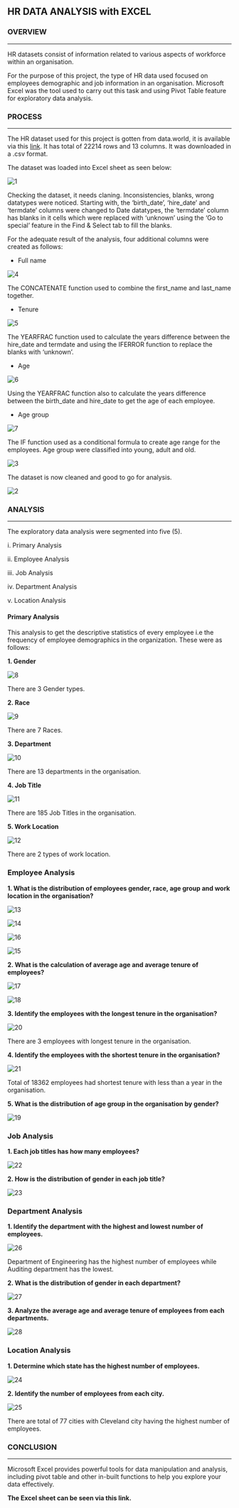 ## HR DATA ANALYSIS with EXCEL

### OVERVIEW
---

HR datasets consist of information related to various aspects of workforce within an organisation.

For the purpose of this project, the type of HR data used focused on employees demographic and job information in an organisation. Microsoft Excel was the tool used to carry out this task and using Pivot Table feature for exploratory data analysis. 


### PROCESS
---

The HR dataset used for this project is gotten from data.world, it is available via this [link](https://data.world/markbradbourne/rwfd-real-world-fake-data/workspace/file?filename=Human+Resources.csv). It has total of 22214 rows and 13 columns. It was downloaded in a .csv format.

The dataset was loaded into Excel sheet as seen below:

![1](https://github.com/Dparagon/hr-data-analysis-with-excel/assets/128928568/50d3770b-2b36-4349-8aa2-ad63400c61bc)

Checking the dataset, it needs claning. Inconsistencies, blanks, wrong datatypes were noticed. Starting with, the ‘birth_date’, ‘hire_date’ and ‘termdate’ columns were changed to Date datatypes, the ‘termdate’ column has blanks in it cells which were replaced with ‘unknown’ using the ‘Go to special’ feature in the Find & Select tab to fill the blanks.

For the adequate result of the analysis, four additional columns were created as follows:

* Full name

![4](https://github.com/Dparagon/hr-data-analysis-with-excel/assets/128928568/50a039fc-0716-4039-8663-a635ab8d961d)

The CONCATENATE function used to combine the first_name and last_name together.


*	Tenure

![5](https://github.com/Dparagon/hr-data-analysis-with-excel/assets/128928568/4e41b6da-13d9-4aa6-9426-9ca9d6f1ea50)

The YEARFRAC function used to calculate the years difference between the hire_date and termdate and using the IFERROR function to replace the blanks with ‘unknown’.


*	Age

![6](https://github.com/Dparagon/hr-data-analysis-with-excel/assets/128928568/97e48874-c9ad-4e26-b405-e0d5a3f2bfd0)

Using the YEARFRAC function also to calculate the years difference between the birth_date and hire_date to get the age of each employee.


*	Age group

![7](https://github.com/Dparagon/hr-data-analysis-with-excel/assets/128928568/3afc8297-7bf0-4072-a623-6b21b66b6495)

The IF function used as a conditional formula to create age range for the employees. Age group were classified into young, adult and old.

![3](https://github.com/Dparagon/hr-data-analysis-with-excel/assets/128928568/2dca10c2-1ca2-4dae-ab3c-388d3e50a13a)


The dataset is now cleaned and good to go for analysis.

![2](https://github.com/Dparagon/hr-data-analysis-with-excel/assets/128928568/3740260e-259e-4ef8-b45f-52e0cecd821c)


### ANALYSIS
---

The exploratory data analysis were segmented into five (5).

i.	Primary Analysis

ii.	Employee Analysis

iii.	Job Analysis

iv.	Department Analysis

v.	Location Analysis

#### Primary Analysis
This analysis to get the descriptive statistics of every employee i.e the frequency of employee demographics in the organization. These were as follows:

**1. Gender**

![8](https://github.com/Dparagon/hr-data-analysis-with-excel/assets/128928568/8e90b880-d684-4386-a484-de00cd9a23ba)

There are 3 Gender types.


**2. Race**

![9](https://github.com/Dparagon/hr-data-analysis-with-excel/assets/128928568/41d88209-b13d-48e0-abed-93eea1fef638)

There are 7 Races.


**3. Department**

![10](https://github.com/Dparagon/hr-data-analysis-with-excel/assets/128928568/2d94b97a-0e74-4052-9327-f8d4e61b98e7)

There are 13 departments in the organisation.


**4. Job Title**

![11](https://github.com/Dparagon/hr-data-analysis-with-excel/assets/128928568/660b5c68-85f0-4626-a656-2d30eccbb3c1)

There are 185 Job Titles in the organisation.


**5.	Work Location**

![12](https://github.com/Dparagon/hr-data-analysis-with-excel/assets/128928568/bec757d2-c603-44d0-aaa3-fa33c6f892c9)

There are 2 types of work location.



### Employee Analysis

**1.	What is the distribution of employees gender, race, age group and work location in the organisation?**

![13](https://github.com/Dparagon/hr-data-analysis-with-excel/assets/128928568/78f3f19b-d2b8-448a-aa47-946a66e8ccd6)

![14](https://github.com/Dparagon/hr-data-analysis-with-excel/assets/128928568/d4542cc9-b2aa-4f78-a5e5-e5f319a01010)

![16](https://github.com/Dparagon/hr-data-analysis-with-excel/assets/128928568/1a7b5ca1-9ae2-4971-bf7a-7d40e1331646)

![15](https://github.com/Dparagon/hr-data-analysis-with-excel/assets/128928568/351ad36f-215e-4955-b6fa-4ba5825b9190)


**2.	What is the calculation of average age and average tenure of employees?**

![17](https://github.com/Dparagon/hr-data-analysis-with-excel/assets/128928568/de8a3565-7d0e-4c9c-9e32-358cdd8e2f2a)

![18](https://github.com/Dparagon/hr-data-analysis-with-excel/assets/128928568/4edca650-d40e-402c-b918-ee4f3c3d8bbc)


**3.	Identify the employees with the longest tenure in the organisation?**

![20](https://github.com/Dparagon/hr-data-analysis-with-excel/assets/128928568/913c3224-16de-4db0-b428-acedc94b7695)

There are 3 employees with longest tenure in the organisation.


**4.	Identify the employees with the shortest tenure in the organisation?**

![21](https://github.com/Dparagon/hr-data-analysis-with-excel/assets/128928568/45e64d24-2f3f-4ecf-a24b-0001784d646f)

Total of 18362 employees had shortest tenure with less than a year in the organisation.


**5.	What is the distribution of age group in the organisation by gender?**

![19](https://github.com/Dparagon/hr-data-analysis-with-excel/assets/128928568/fb3847e7-9ea6-47a7-81f1-cea1c878592d)



### Job Analysis

**1.	Each job titles has how many employees?**

![22](https://github.com/Dparagon/hr-data-analysis-with-excel/assets/128928568/9afd3339-3507-43ef-a17b-dc2982e947ee)


**2.	How is the distribution of gender in each job title?**

![23](https://github.com/Dparagon/hr-data-analysis-with-excel/assets/128928568/8ddbae74-07c5-4d5d-b687-9c627cdbe510)



### Department Analysis

**1.	Identify the department with the highest and lowest number of employees.**

![26](https://github.com/Dparagon/hr-data-analysis-with-excel/assets/128928568/af308243-0067-4fc5-a6c0-6a982465f67d)

Department of Engineering has the highest number of employees while Auditing department has the lowest.


**2.	What is the distribution of gender in each department?**

![27](https://github.com/Dparagon/hr-data-analysis-with-excel/assets/128928568/f19c4fae-d08b-4830-9c27-24b483cfec65)


**3.	Analyze the average age and average tenure of employees from each departments.**

![28](https://github.com/Dparagon/hr-data-analysis-with-excel/assets/128928568/45e54a08-6f65-40ba-bfa7-22f6e8f17f3a)



### Location Analysis

**1.	Determine which state has the highest number of employees.**

![24](https://github.com/Dparagon/hr-data-analysis-with-excel/assets/128928568/81691fcc-7d97-4056-b640-206a32b73000)


**2.	Identify the number of employees from each city.**

![25](https://github.com/Dparagon/hr-data-analysis-with-excel/assets/128928568/d56a66d2-97cf-4647-aee7-ec17a9ccde11)

There are total of 77 cities with Cleveland city having the highest number of employees.


### CONCLUSION
---

Microsoft Excel provides powerful tools for data manipulation and analysis, including pivot table and other in-built functions to help you explore your data effectively.

**The Excel sheet can be seen via this link.**







